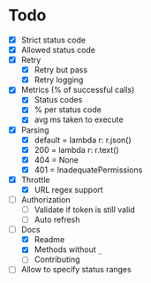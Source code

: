 # Todo
- [x] Strict status code
- [x] Allowed status code
- [x] Retry
  - [x] Retry but pass
  - [x] Retry logging
- [x] Metrics (% of successful calls)
  - [x] Status codes
  - [x] % per status code
  - [x] avg ms taken to execute
- [x] Parsing
  - [x] default = lambda r: r.json()
  - [x] 200 = lambda r: r.text()
  - [x] 404 = None
  - [x] 401 = InadequatePermissions
- [x] Throttle
  - [x] URL regex support
- [ ] Authorization
  - [ ] Validate if token is still valid
  - [ ] Auto refresh
- [ ] Docs
  - [x] Readme
  - [x] Methods without `_`
  - [ ] Contributing
- [ ] Allow to specify status ranges
